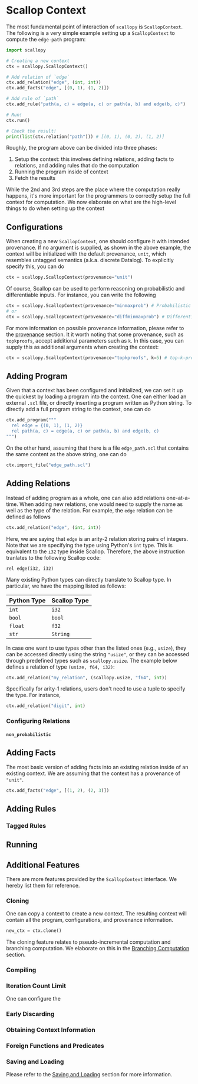 # Scallop Context

The most fundamental point of interaction of `scallopy` is `ScallopContext`.
The following is a very simple example setting up a `ScallopContext` to compute the `edge-path` program:

``` py
import scallopy

# Creating a new context
ctx = scallopy.ScallopContext()

# Add relation of `edge`
ctx.add_relation("edge", (int, int))
ctx.add_facts("edge", [(0, 1), (1, 2)])

# Add rule of `path`
ctx.add_rule("path(a, c) = edge(a, c) or path(a, b) and edge(b, c)")

# Run!
ctx.run()

# Check the result!
print(list(ctx.relation("path"))) # [(0, 1), (0, 2), (1, 2)]
```

Roughly, the program above can be divided into three phases:

1. Setup the context: this involves defining relations, adding facts to relations, and adding rules that do the computation
2. Running the program inside of context
3. Fetch the results

While the 2nd and 3rd steps are the place where the computation really happens, it's more important for the programmers to correctly setup the full context for computation.
We now elaborate on what are the high-level things to do when setting up the context

## Configurations

When creating a new `ScallopContext`, one should configure it with intended provenance.
If no argument is supplied, as shown in the above example, the context will be initialized with the default provenance, `unit`, which resembles untagged semantics (a.k.a. discrete Datalog).
To explicitly specify this, you can do

``` py
ctx = scallopy.ScallopContext(provenance="unit")
```

Of course, Scallop can be used to perform reasoning on probabilistic and differentiable inputs.
For instance, you can write the following

``` py
ctx = scallopy.ScallopContext(provenance="minmaxprob") # Probabilistic
# or
ctx = scallopy.ScallopContext(provenance="diffminmaxprob") # Differentiable
```

For more information on possible provenance information, please refer to the [provenance](scallopy/provenance.md) section.
It it worth noting that some provenance, such as `topkproofs`, accept additional parameters such as `k`.
In this case, you can supply this as additional arguments when creating the context:

``` py
ctx = scallopy.ScallopContext(provenance="topkproofs", k=5) # top-k-proofs provenance with k = 5
```

## Adding Program

Given that a context has been configured and initialized, we can set it up the quickest by loading a program into the context.
One can either load an external `.scl` file, or directly inserting a program written as Python string.
To directly add a full program string to the context, one can do

``` py
ctx.add_program("""
  rel edge = {(0, 1), (1, 2)}
  rel path(a, c) = edge(a, c) or path(a, b) and edge(b, c)
""")
```

On the other hand, assuming that there is a file `edge_path.scl` that contains the same content as the above string, one can do

``` py
ctx.import_file("edge_path.scl")
```

## Adding Relations

Instead of adding program as a whole, one can also add relations one-at-a-time.
When adding new relations, one would need to supply the name as well as the type of the relation.
For example, the `edge` relation can be defined as follows

``` py
ctx.add_relation("edge", (int, int))
```

Here, we are saying that `edge` is an arity-2 relation storing pairs of integers.
Note that we are specifying the type using Python's `int` type.
This is equivalent to the `i32` type inside Scallop.
Therefore, the above instruction tranlates to the following Scallop code:

``` scl
rel edge(i32, i32)
```

Many existing Python types can directly translate to Scallop type.
In particular, we have the mapping listed as follows:

| Python Type | Scallop Type |
|-------------|--------------|
| `int` | `i32` |
| `bool` | `bool` |
| `float` | `f32` |
| `str` | `String` |

In case one want to use types other than the listed ones (e.g., `usize`), they can be accessed directly using the string `"usize"`, or they can be accessed through predefined types such as `scallopy.usize`.
The example below defines a relation of type `(usize, f64, i32)`:

``` py
ctx.add_relation("my_relation", (scallopy.usize, "f64", int))
```

Specifically for arity-1 relations, users don't need to use a tuple to specify the type.
For instance,

``` py
ctx.add_relation("digit", int)
```

### Configuring Relations

#### `non_probabilistic`

## Adding Facts

The most basic version of adding facts into an existing relation inside of an existing context.
We are assuming that the context has a provenance of `"unit"`.

``` py
ctx.add_facts("edge", [(1, 2), (2, 3)])
```

## Adding Rules

### Tagged Rules

## Running

## Additional Features

There are more features provided by the `ScallopContext` interface.
We hereby list them for reference.

### Cloning

One can copy a context to create a new context.
The resulting context will contain all the program, configurations, and provenance information.

``` py
new_ctx = ctx.clone()
```

The cloning feature relates to pseudo-incremental computation and branching computation.
We elaborate on this in the [Branching Computation](scallopy/branching.md) section.

### Compiling

### Iteration Count Limit

One can configure the

### Early Discarding

### Obtaining Context Information

### Foreign Functions and Predicates

### Saving and Loading

Please refer to the [Saving and Loading](scallopy/save_and_load.md) section for more information.

